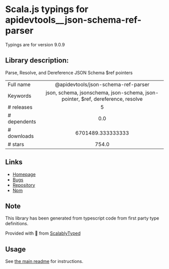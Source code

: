 
# Scala.js typings for apidevtools__json-schema-ref-parser

Typings are for version 9.0.9

## Library description:
Parse, Resolve, and Dereference JSON Schema $ref pointers

|                    |                 |
| ------------------ | :-------------: |
| Full name          | @apidevtools/json-schema-ref-parser |
| Keywords           | json, schema, jsonschema, json-schema, json-pointer, $ref, dereference, resolve |
| # releases         | 5 |
| # dependents       | 0.0 |
| # downloads        | 6701489.333333333 |
| # stars            | 754.0 |

## Links
- [Homepage](https://apitools.dev/json-schema-ref-parser/)
- [Bugs](https://github.com/APIDevTools/json-schema-ref-parser/issues)
- [Repository](https://github.com/APIDevTools/json-schema-ref-parser)
- [Npm](https://www.npmjs.com/package/%40apidevtools%2Fjson-schema-ref-parser)
    


## Note
This library has been generated from typescript code from first party type definitions.

Provided with :purple_heart: from [ScalablyTyped](https://github.com/oyvindberg/ScalablyTyped)

## Usage
See [the main readme](../../readme.md) for instructions.


